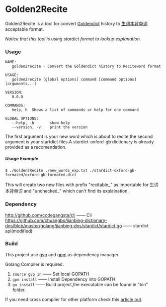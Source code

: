 # Golden2Recite

Golden2Recite is a tool for convert [Goldendict](http://goldendict.org/) history to [生词本背单词](https://play.google.com/store/apps/details?id=zoz.reciteword) acceptable format.  

*Notice that this tool is using stardict format to lookup explanation.*

### Usage
```
NAME:
   golden2recite - Convert the Goldendict history to Reciteword format

USAGE:
   golden2recite [global options] command [command options] [arguments...]

VERSION:
   0.0.0

COMMANDS:
   help, h	Shows a list of commands or help for one command
   
GLOBAL OPTIONS:
   --help, -h		show help
   --version, -v	print the version
```
The first argument is your new word which is about to recite,the second argument is your startdict files.A stardict-oxford-gb dictionary is already provided as a recomendation.
##### Usage Example
`$ ./Golden2Recite ./new_words_exp.txt ./stardict-oxford-gb-formated/oxford-gb-formated.dict`

This will create two new files with prefix "recitable_" as importable for 生词本背单词 and "unchecked_" which can't find its explaination.

### Dependency
http://github.com/codegangsta/cli —— Cli 
https://github.com/chuangbo/jianbing-dictionary-dns/blob/master/golang/jianbing-dns/stardict/stardict.go —— stardict api(modified)

### Build
This project use [gvp](https://github.com/pote/gvp) and [gpm](https://github.com/pote/gpm) as dependency manager.

Golang Compiler is required.

1. `source gvp in` —— Set local GOPATH
2. `gpm install` —— Install Dependency into GOPATH
3. `go install` —— Build project,the executable can be found in "bin" folder.

If you need cross complier for other platform check this [article out](http://spf13.com/post/cross-compiling-go/).